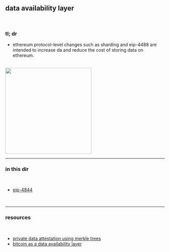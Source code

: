 ## data availability layer

<br>

### tl; dr

* ethereum protocol-level changes such as sharding and eip-4488 are intended to increase da and reduce the cost of storing data on ethereum.

<br>

<img width="272" src="https://user-images.githubusercontent.com/1130416/232964658-61f5ca00-60dc-4d6e-bee0-52a7e63b6139.png">

<br>

----

### in this dir

<br>

* [eip-4844](eip_4844.md)


<br>

---

### resources

<br>

* [private data attestation using merkle trees](https://mirror.xyz/0xeee68aECeB4A9e9f328a46c39F50d83fA0239cDF/BiFUEFJKo6ZsIvPwsP9WPC2UZX0-x_9BdtrvmQo1FwY)
* [bitcoin as a data availability layer](https://github.com/rollkit/bitcoin-da)
